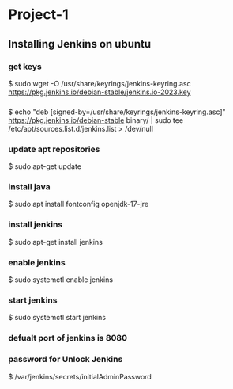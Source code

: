 # Project-1

## Installing Jenkins on ubuntu
### get keys
$ sudo wget -O /usr/share/keyrings/jenkins-keyring.asc \
  https://pkg.jenkins.io/debian-stable/jenkins.io-2023.key
###
$ echo "deb [signed-by=/usr/share/keyrings/jenkins-keyring.asc]" \
  https://pkg.jenkins.io/debian-stable binary/ | sudo tee \
  /etc/apt/sources.list.d/jenkins.list > /dev/null
### update apt repositories  
$ sudo apt-get update
### install java
$ sudo apt install fontconfig openjdk-17-jre
### install jenkins
$ sudo apt-get install jenkins
### enable jenkins
$ sudo systemctl enable jenkins
### start jenkins
$ sudo systemctl start jenkins
### defualt port of jenkins is 8080
### password for Unlock Jenkins
$ /var/jenkins/secrets/initialAdminPassword
 


